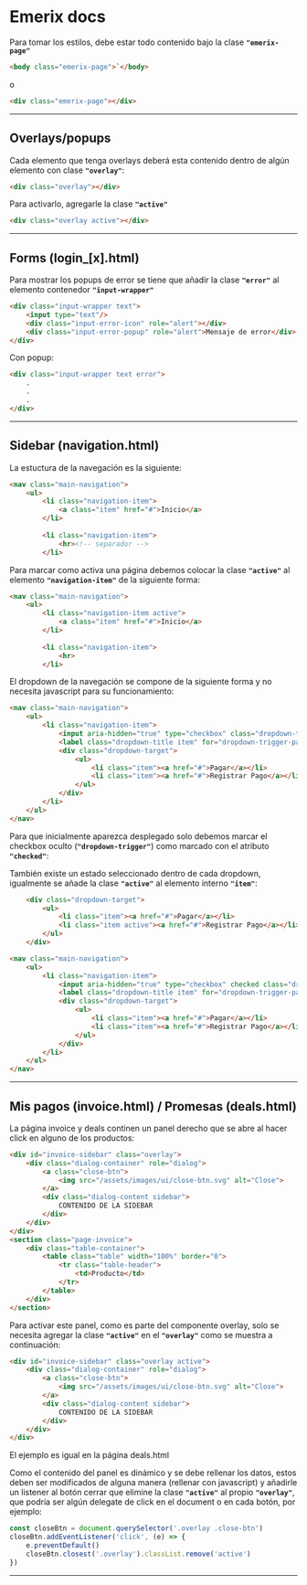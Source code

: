 # Emerix docs

Para tomar los estilos, debe estar todo contenido bajo la clase **```"emerix-page"```**

```html
<body class="emerix-page">`</body>
```
o
```html
<div class="emerix-page"></div>
```

---
## Overlays/popups
Cada elemento que tenga overlays deberá esta contenido dentro de algún elemento con clase **```"overlay"```**:

```html
<div class="overlay"></div>
```

Para activarlo, agregarle la clase **```"active"```**

```html
<div class="overlay active"></div>
```
---
## Forms (login_[x].html)

Para mostrar los popups de error se tiene que añadir la clase **```"error"```** al elemento contenedor **```"input-wrapper"```**

```html
<div class="input-wrapper text">
	<input type="text"/>
	<div class="input-error-icon" role="alert"></div>
	<div class="input-error-popup" role="alert">Mensaje de error</div>
</div>
```
Con popup:

```html
<div class="input-wrapper text error">
	.
	.
	.
</div>
```

---
## Sidebar (navigation.html)

La estuctura de la navegación es la siguiente:

```html
<nav class="main-navigation">
	<ul>
		<li class="navigation-item">
			<a class="item" href="#">Inicio</a>
		</li>
		
		<li class="navigation-item">
			<hr><!-- separador -->
		</li>
```
Para marcar como activa una página debemos colocar la clase **``"active"``** al elemento **``"navigation-item"``** de la siguiente forma:

```html
<nav class="main-navigation">
	<ul>
		<li class="navigation-item active">
			<a class="item" href="#">Inicio</a>
		</li>
		
		<li class="navigation-item">
			<hr>
		</li>
```

El dropdown de la navegación se compone de la siguiente forma y no necesita javascript para su funcionamiento:

```html
<nav class="main-navigation">
	<ul>
		<li class="navigation-item">
			<input aria-hidden="true" type="checkbox" class="dropdown-trigger" id="dropdown-trigger-pagos">
            <label class="dropdown-title item" for="dropdown-trigger-pagos">Pagos</label>
            <div class="dropdown-target">
				<ul>
					<li class="item"><a href="#">Pagar</a></li>	
					<li class="item"><a href="#">Registrar Pago</a></li>
				</ul>
			</div>
        </li>
	</ul>
</nav>
```

Para que inicialmente aparezca desplegado solo debemos marcar el checkbox oculto (**``"dropdown-trigger"``**) como marcado con el atributo **``"checked"``**:

También existe un estado seleccionado dentro de cada dropdown, igualmente se añade la clase **``"active"``** al elemento interno **``"item"``**:

```html
    <div class="dropdown-target">
		<ul>
			<li class="item"><a href="#">Pagar</a></li>	
			<li class="item active"><a href="#">Registrar Pago</a></li>
		</ul>
    </div>
```

```html
<nav class="main-navigation">
	<ul>
		<li class="navigation-item">
			<input aria-hidden="true" type="checkbox" checked class="dropdown-trigger" id="dropdown-trigger-pagos">
            <label class="dropdown-title item" for="dropdown-trigger-pagos">Pagos</label>
            <div class="dropdown-target">
				<ul>
					<li class="item"><a href="#">Pagar</a></li>	
					<li class="item"><a href="#">Registrar Pago</a></li>
				</ul>
			</div>
        </li>
	</ul>
</nav>
```

---
## Mis pagos (invoice.html) / Promesas (deals.html)

La página invoice y deals continen un panel derecho que se abre al hacer click en alguno de los productos:

```html
<div id="invoice-sidebar" class="overlay">
    <div class="dialog-container" role="dialog">
        <a class="close-btn">
            <img src="/assets/images/ui/close-btn.svg" alt="Close">
        </a>
        <div class="dialog-content sidebar">
            CONTENIDO DE LA SIDEBAR
        </div>
    </div>
</div>
<section class="page-invoice">
	<div class="table-container">
        <table class="table" width="100%" border="0">
            <tr class="table-header">
                <td>Producto</td>
            </tr>
        </table>
	</div>
</section>
```

Para activar este panel, como es parte del componente overlay, solo se necesita agregar la clase **``"active"``** en el **``"overlay"``** como se muestra a continuación:

```html
<div id="invoice-sidebar" class="overlay active">
    <div class="dialog-container" role="dialog">
        <a class="close-btn">
            <img src="/assets/images/ui/close-btn.svg" alt="Close">
        </a>
        <div class="dialog-content sidebar">
            CONTENIDO DE LA SIDEBAR
        </div>
    </div>
</div>
```
El ejemplo es igual en la página deals.html

Como el contenido del panel es dinámico y se debe rellenar los datos, estos deben ser modificados de alguna manera (rellenar con javascript) y añadirle un listener al botón cerrar que elimine la clase **``"active"``** al propio **``"overlay"``**, que podría ser algún delegate de click en el document o en cada botón, por ejemplo:

```javascript
const closeBtn = document.querySelector('.overlay .close-btn')
closeBtn.addEventListener('click', (e) => {
    e.preventDefault()
    closeBtn.closest('.overlay').classList.remove('active')
})
```
---



